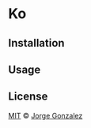 # Ko

## Installation

## Usage

## License

[MIT](/LICENSE) © [Jorge Gonzalez](https://jorgegonzalez.io)
